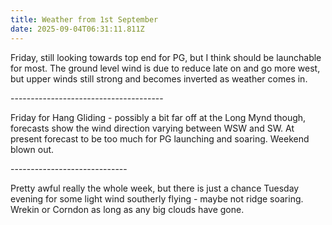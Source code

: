 ```yaml
---
title: Weather from 1st September
date: 2025-09-04T06:31:11.811Z
---
```

Friday, still looking towards top end for PG, but I think should be launchable for most.  The ground level wind is due to reduce late on and go more west, but upper winds still strong and becomes inverted as weather comes in.

\--------------------------------------

Friday for Hang Gliding - possibly a bit far off at the Long Mynd though, forecasts show the wind direction varying between WSW and SW.  At present forecast to be too much for PG launching and soaring.  Weekend blown out.

\-----------------------------

Pretty awful really the whole week, but there is just a chance Tuesday evening for some light wind southerly flying - maybe not ridge soaring.  Wrekin or Corndon as long as any big clouds have gone.